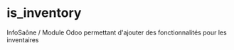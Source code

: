 is_inventory
============

InfoSaône / Module Odoo permettant d'ajouter des fonctionnalités pour les inventaires
